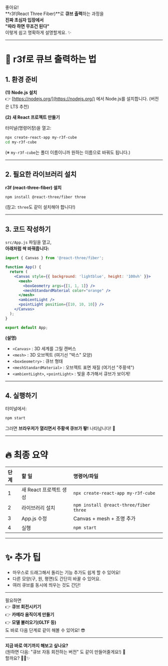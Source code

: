좋아요!  
**r3f(React Three Fiber)**로 **큐브 출력**하는 과정을  
**진짜 초심자 입장에서**  
**"따라 하면 무조건 된다"**  
이렇게 쉽고 명확하게 설명할게요. ✨

---

# 📘 r3f로 큐브 출력하는 법

## 1. 환경 준비

**(1) Node.js 설치**  
👉 [https://nodejs.org/](https://nodejs.org/) 에서 Node.js를 설치합니다. (버전은 LTS 추천)

**(2) 새 React 프로젝트 만들기**

터미널(명령어창)을 열고:

```bash
npx create-react-app my-r3f-cube
cd my-r3f-cube
```

(※ `my-r3f-cube`는 폴더 이름이니까 원하는 이름으로 바꿔도 됩니다.)

---

## 2. 필요한 라이브러리 설치

**r3f (react-three-fiber) 설치**

```bash
npm install @react-three/fiber three
```

(참고: `three`도 같이 설치해야 합니다!)

---

## 3. 코드 작성하기

`src/App.js` 파일을 열고,  
**아래처럼 싹 바꿔줍니다:**

```jsx
import { Canvas } from '@react-three/fiber';

function App() {
  return (
    <Canvas style={{ background: 'lightblue', height: '100vh' }}>
      <mesh>
        <boxGeometry args={[1, 1, 1]} />
        <meshStandardMaterial color="orange" />
      </mesh>
      <ambientLight />
      <pointLight position={[10, 10, 10]} />
    </Canvas>
  );
}

export default App;
```

**(설명)**  
- `<Canvas>` : 3D 세계를 그릴 캔버스
- `<mesh>` : 3D 오브젝트 (여기선 "박스" 모양)
- `<boxGeometry>` : 큐브 형태
- `<meshStandardMaterial>` : 오브젝트 표면 재질 (여기선 "주황색")
- `<ambientLight>`, `<pointLight>` : 빛을 추가해서 큐브가 보이게!

---

## 4. 실행하기

터미널에서:

```bash
npm start
```

그러면 **브라우저가 열리면서 주황색 큐브가 뙇!** 나타납니다! 🎉

---

# 🔥 최종 요약

| 단계 | 할 일 | 명령어/파일 |
|:---|:---|:---|
| 1 | 새 React 프로젝트 생성 | `npx create-react-app my-r3f-cube` |
| 2 | 라이브러리 설치 | `npm install @react-three/fiber three` |
| 3 | App.js 수정 | Canvas + mesh + 조명 추가 |
| 4 | 실행 | `npm start` |

---

# ✨ 추가 팁
- 마우스로 드래그해서 돌리는 기능 추가도 쉽게 할 수 있어요!  
- 다른 모양(구, 원, 평면)도 간단히 바꿀 수 있어요.  
- 여러 큐브를 동시에 띄우는 것도 간단!

---

필요하면  
👉 **큐브 회전시키기**  
👉 **카메라 움직이게 만들기**  
👉 **모델 불러오기(GLTF 등)**  
도 바로 다음 단계로 같이 해볼 수 있어요! 😎

---

**지금 바로 여기까지 해보고 싶나요?**  
(원하면 다음: "큐브 자동 회전하는 버전" 도 같이 만들어줄게요!) 🚀  
할까요? ✋🏻✨
